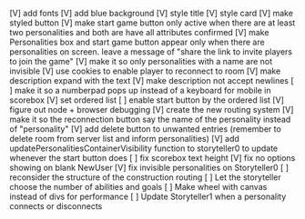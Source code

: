 [V] add fonts
[V] add blue background
[V] style title
[V] style card
[V] make styled button
[V] make start game button only active when there are at least
    two personalities and both are have all attributes confirmed
[V] make Personalities box and start game button appear only
    when there are personalities on screen. leave a message of
    "share the link to invite players to join the game"
[V] make it so only personalities with a name are not invisible
[V] use cookies to enable player to reconnect to room
[V] make description expand with the text
[V] make description not accept newlines
[ ] make it so a numberpad pops up instead of a keyboard for mobile
    in scorebox
[V] set ordered list
[ ] enable start button by the ordered list
[V] figure out node + browser debugging
[V] create the new routing system
[V] make it so the reconnection button say the name of the personality
    instead of "personality"
[V] add delete button to unwanted entries (remember to delete room 
    from server list and inform personalities)
[V] add updatePersonalitiesContainerVisibility function to storyteller0
    to update whenever the start button does
[ ] fix scorebox text height
[V] fix no options showing on blank NewUser
[V] fix invisible personalities on Storyteller0
[ ] reconsider the structure of the construction routing
[ ] Let the storyteller choose the number of abilities and goals
[ ] Make wheel with canvas instead of divs for performance
[ ] Update Storyteller1 when a personality connects or disconnects
